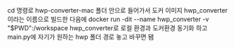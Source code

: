 cd 명령로 hwp-converter-mac 폴더 안으로 들어가서 도커 이미지 hwp_converter이라는 이름으로 빌드한 다음에 docker run -dit --name hwp_converter -v "$PWD":/workspace hwp_converter로 로컬 환경과 도커환경 동기화 하고
main.py에 자기가 원하는 hwp 폴더 경로 놓고 바꾸면 됌
